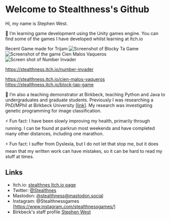 # Welcome to Stealthness's Github

Hi, my name is Stephen West.

🌱 I’m learning game development using the Unity games engine. You can find some of the games I have developed whilst learning at Itch.io

Recent Game made for Trijam
![Screenshot of Blocky Ta Game](https://img.itch.zone/aW1hZ2UvMTM1Nzk1MC84MDgyMzY4LmdpZg==/original/sPxnWf.gif)
![Screenshot of the game Cien Malos Vaqueros](https://img.itch.zone/aW1hZ2UvMjIyNDg1Mi8xMzE2Njc5OC5wbmc=/original/IOUq2Y.png)
![Screen shot of Number Invader](https://img.itch.zone/aW1hZ2UvMjE5NzA3OC8xMjk4NTkzMi5wbmc=/original/km2iV1.png)



https://stealthness.itch.io/number-invader


https://stealthness.itch.io/cien-malos-vaqueros
https://stealthness.itch.io/block-tap-game

🔭 I’m also a teaching demonstrator at Birkbeck, teaching Python and Java to undergraduates and graduate students. Previously I was researching a PhD/MPhil at Birkbeck University [[link](https://www.dcs.bbk.ac.uk/)]. My research was investigating genetic programming for image classification.

⚡ Fun fact: I have been slowly improving my health, primarily through running. I can be found at parkrun most weekends and have completed many other distances, including one marathon.

⚡ Fun fact: I suffer from Dyslexia, but I do not let that stop me, but it does mean that my written work can have mistakes, so it can be hard to read my stuff at times.

##  Links

- Itch.io: [stealthnes Itch.io page](https://stealthness.itch.io/)
- Twitter: [@Stealthnes](https://twitter.com/stealthness)
- Mastodon: [@stealthness@mastodon.social](https://mastodon.social/@stealthness)
- Instagram: @Stealthnessgames [https://www.instagram.com/stealthnessgames/]
- Birkbeck's staff profile [Stephen West](https://www.bbk.ac.uk/our-staff/profile/8005765/stephen-west)
